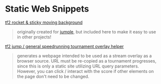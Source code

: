# Static Web Snippets

[tf2 rocket & sticky moving background](https://spiritov.github.io/web-snippets/jumple%20active%20background/index.html)
> originally created for [jumple](https://github.com/spiritov/jumple), but included here to make it easy to use in other projects!

[tf2 jump / general speedrunning tournament overlay helper](https://spiritov.github.io/web-snippets/tournament-overlay-helper/generate.html)
> generates a webpage intended to be used as a stream overlay as a browser source. URL must be re-copied as a tournament progresses, since this is only a static site utilizing URL query parameters. However, you can click / interact with the score if other elements on the page don't need to be changed.
